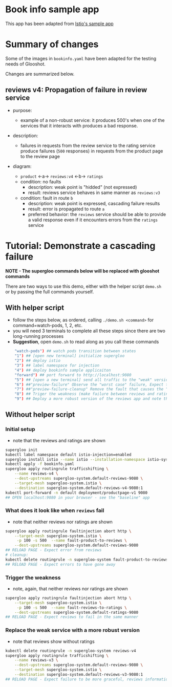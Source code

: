 

# Book info sample app 

This app has been adapted from [Istio's sample app](https://github.com/istio/istio/tree/master/samples/bookinfo)


# Summary of changes

Some of the images in `bookinfo.yaml` have been adapted for the testing needs of Glooshot.

Changes are summarized below.

## reviews v4: Propagation of failure in review service

- purpose:
   - example of a non-robust service: it produces 500's when one of the services that it interacts with produces a bad response.
- description:
  - failures in requests from the review service to the rating service produce failures (`500` responses) in requests from the product page to the review page

- diagram:
  - `product` <-a-> `reviews:v4` <-b-> `ratings`
  - condition: no faults
    - description: weak point is "hidded" (not expressed)
    - result: reviews service behaves in same manner as `reviews:v3`
  - condition: fault in route `b`
    - description: weak point is expressed, cascading failure results
    - result: error is propagated to route `a`
    - preferred behavior: the `reviews` service should be able to provide a valid response even if it encounters errors from the `ratings` service

# Tutorial: Demonstrate a cascading failure

**NOTE - The supergloo commands below will be replaced with glooshot commands**

There are two ways to use this demo, either with the helper script `demo.sh` or by passing the full commands yourself.

## With helper script
- follow the steps below, as ordered, calling `./demo.sh <command>` for command=watch-pods, 1, 2, etc.
- you will need 3 terminals to complete all these steps since there are two long-running processes
- **Suggestion**, open `demo.sh` to read along as you call these commands
```bash
    "watch-pods") ## watch pods transition between states
    "1") ## [open new terminal] initialize supergloo
    "2") ## deploy istio
    "3") ## label namespace for injection
    "4") ## deploy bookinfo sample applicaiton
    "forward") ## port forward to http://localhost:9080
    "5") ## [open a new terminal] send all traffic to the "weak" version of the app, reviews:v4 (verify: stars are always red)
    "6") ##"preview-failure" Observe the "worst case" failure, Expect to see: "Error fetching product reviews!"
    "7") ##"preview-failure-cleanup" Remove the fault that causes the "worst case" failure, Expect stars to have returned
    "8") ## Triger the weakness (make failure between reviews and ratings) and note that it produces the "worst-case" failure - Expect to see failure between product and reviews
    "9") ## Deploy a more robust version of the reviews app and note that despite the fault, we avoid the "worst-case" failure - Expect the reviews to show up and smaller error: "Ratings service is currently unavailable"
```

## Without helper script
### Initial setup
- note that the reviews and ratings are shown
```bash
supergloo init
kubectl label namespace default istio-injection=enabled
supergloo install istio --name istio --installation-namespace istio-system --mtls=true --auto-inject=true
kubectl apply -f bookinfo.yaml
supergloo apply routingrule trafficshifting \
    --name reviews-v4 \
    --dest-upstreams supergloo-system.default-reviews-9080 \
    --target-mesh supergloo-system.istio \
    --destination supergloo-system.default-reviews-v4-9080:1
kubectl port-forward -n default deployment/productpage-v1 9080
## OPEN localhost:9080 in your browser - see the "baseline" app
```

### What does it look like when `reviews` fail
- note that neither reviews nor ratings are shown
```bash
supergloo apply routingrule faultinjection abort http \
    --target-mesh supergloo-system.istio \
     -p 100 -s 500  --name fault-product-to-reviews \
    --dest-upstreams supergloo-system.default-reviews-9080
## RELOAD PAGE - Expect error from reviews
# cleanup:
kubectl delete routingrule -n supergloo-system fault-product-to-reviews
## RELOAD PAGE - Expect errors to have gone away
```

### Trigger the weakness
- note, again, that neither reviews nor ratings are shown
```bash
supergloo apply routingrule faultinjection abort http \
    --target-mesh supergloo-system.istio \
     -p 100 -s 500  --name fault-reviews-to-ratings \
    --dest-upstreams supergloo-system.default-ratings-9080
## RELOAD PAGE - Expect reviews to fail in the same manner
```

### Replace the weak service with a more robust version
- note that reviews show without ratings
```bash
kubectl delete routingrule -n supergloo-system reviews-v4
supergloo apply routingrule trafficshifting \
    --name reviews-v3 \
    --dest-upstreams supergloo-system.default-reviews-9080 \
    --target-mesh supergloo-system.istio \
    --destination supergloo-system.default-reviews-v3-9080:1
## RELOAD PAGE - Expect failure to be more graceful, reviews information is shown without the ratings
```

